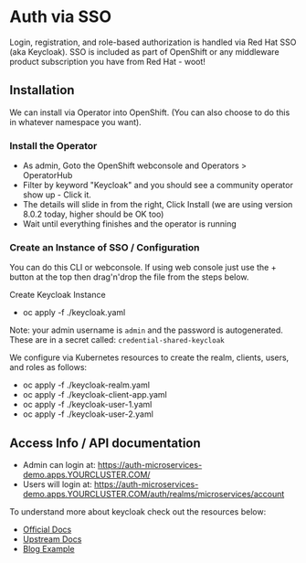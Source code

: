 # Auth via SSO
Login, registration, and role-based authorization is handled via Red Hat SSO (aka Keycloak).
SSO is included as part of OpenShift or any middleware product subscription you have from Red Hat - woot!

## Installation
We can install via Operator into OpenShift. (You can also choose to do this in whatever namespace you want).

### Install the Operator
* As admin, Goto the OpenShift webconsole and Operators > OperatorHub
* Filter by keyword "Keycloak" and you should see a community operator show up - Click it.
* The details will slide in from the right, Click Install (we are using version 8.0.2 today, higher should be OK too)
* Wait until everything finishes and the operator is running

### Create an Instance of SSO / Configuration
You can do this CLI or webconsole. If using web console just use the + button at the top then drag'n'drop the file from the steps below.

Create Keycloak Instance
* oc apply -f ./keycloak.yaml

Note: your admin username is `admin` and the password is autogenerated. These are in a secret called: `credential-shared-keycloak`

We configure via Kubernetes resources to create the realm, clients, users, and roles as follows:
* oc apply -f ./keycloak-realm.yaml
* oc apply -f ./keycloak-client-app.yaml
* oc apply -f ./keycloak-user-1.yaml
* oc apply -f ./keycloak-user-2.yaml


## Access Info / API documentation
- Admin can login at: https://auth-microservices-demo.apps.YOURCLUSTER.COM/
- Users will login at: https://auth-microservices-demo.apps.YOURCLUSTER.COM/auth/realms/microservices/account

To understand more about keycloak check out the resources below:
* [Official Docs][1]
* [Upstream Docs][2]
* [Blog Example][3]

[1]: https://access.redhat.com/documentation/en-us/red_hat_single_sign-on/7.3/html-single/red_hat_single_sign-on_for_openshift/
[2]: https://www.keycloak.org/documentation.html
[3]: https://developers.redhat.com/blog/2020/01/29/api-login-and-jwt-token-generation-using-keycloak/
